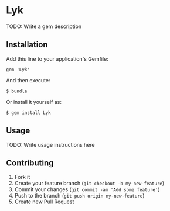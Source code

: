 # Lyk

TODO: Write a gem description

## Installation

Add this line to your application's Gemfile:

    gem 'Lyk'

And then execute:

    $ bundle

Or install it yourself as:

    $ gem install Lyk

## Usage

TODO: Write usage instructions here

## Contributing

1. Fork it
2. Create your feature branch (`git checkout -b my-new-feature`)
3. Commit your changes (`git commit -am 'Add some feature'`)
4. Push to the branch (`git push origin my-new-feature`)
5. Create new Pull Request
